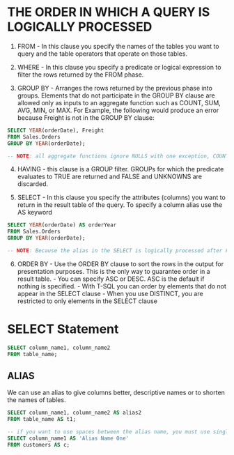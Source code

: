 # THE ORDER IN WHICH A QUERY IS LOGICALLY PROCESSED

1.  FROM - In this clause you specify the names of the tables you want to query and the table operators that operate on those tables.

2.  WHERE - In this clause you specify a predicate or logical expression to filter the rows returned by the FROM phase.

3.  GROUP BY - Arranges the rows returned by the previous phase into groups. Elements that do not participate in the GROUP BY clause are allowed only as inputs to an aggregate function such as COUNT, SUM, AVG, MIN, or MAX. For Example, the following would produce an error because Freight is not in the GROUP BY clause:

```sql
SELECT YEAR(orderDate), Freight
FROM Sales.Orders
GROUP BY YEAR(orderDate);

-- NOTE: all aggregate functions ignore NULLS with one exception, COUNT(*).
```

4. HAVING - this clause is a GROUP filter. GROUPs for which the predicate evaluates to TRUE are returned and FALSE and UNKNOWNS are discarded.

5. SELECT - In this clause you specify the attributes (columns) you want to return in the result table of the query. To specify a column alias use the AS keyword

```sql
SELECT YEAR(orderDate) AS orderYear
FROM Sales.Orders
GROUP BY YEAR(orderDate);

-- NOTE: Because the alias in the SELECT is logically processed after FROM, WHERE, GROUP BY and HAVING, it does not exist to those clauses.
```

6.  ORDER BY - Use the ORDER BY clause to sort the rows in the output for presentation purposes. This is the only way to guarantee order in a result table. - You can specify ASC or DESC. ASC is the default if nothing is specified. - With T-SQL you can order by elements that do not appear in the SELECT clause - When you use DISTINCT, you are restricted to only elements in the SELECT clause

# SELECT Statement

```sql
SELECT column_name1, column_name2
FROM table_name;
```

## ALIAS

We can use an alias to give columns better, descriptive names or to shorten the names of tables.

```sql
SELECT column_name1, column_name2 AS alias2
FROM table_name AS t1;

-- if you want to use spaces between the alias name, you must use single quotes
SELECT column_name1 AS 'Alias Name One'
FROM customers AS c;
```
